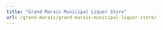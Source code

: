 ```yaml
---
title: "Grand Marais Municipal Liquor Store"
url: /grand-marais/grand-marais-municipal-liquor-store/
---
```

